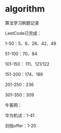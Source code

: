 # algorithm
算法学习刷题记录

LeetCode已完成：

1-50：5、6、26、42、49

51-100：70、84

101-150： 111、121/122

151-200：174、189

201-250：236

301-350：309

牛客网：

华为机试：1-41

剑指offer：1-20
